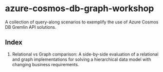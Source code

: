 # azure-cosmos-db-graph-workshop
A collection of query-along scenarios to exemplify the use of Azure Cosmos DB Gremlin API solutions.

## Index
1. Relational vs Graph comparison: A side-by-side evaluation of a relational and graph implementations for solving a hierarchical data model with changing business requirements.
